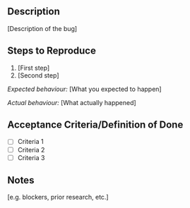 ## Description

[Description of the bug]

## Steps to Reproduce

1. [First step]
2. [Second step]

*Expected behaviour:* [What you expected to happen]

*Actual behaviour:* [What actually happened]

## Acceptance Criteria/Definition of Done

* [ ]  Criteria 1
* [ ]  Criteria 2
* [ ]  Criteria 3

## Notes

[e.g. blockers, prior research, etc.]
